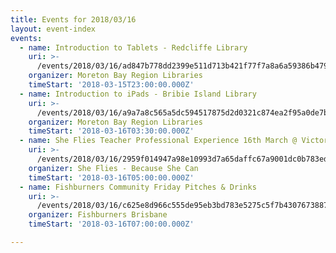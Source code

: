 ```yaml
---
title: Events for 2018/03/16
layout: event-index
events:
  - name: Introduction to Tablets - Redcliffe Library
    uri: >-
      /events/2018/03/16/ad847b778dd2399e511d713b421f77f7a8a6a59386b4796bc10e42c1edecc03e
    organizer: Moreton Bay Region Libraries
    timeStart: '2018-03-15T23:00:00.000Z'
  - name: Introduction to iPads - Bribie Island Library
    uri: >-
      /events/2018/03/16/a9a7a8c565a5dc594517875d2d0321c874ea2f95a0de7b4da512e93614fbcd69
    organizer: Moreton Bay Region Libraries
    timeStart: '2018-03-16T03:30:00.000Z'
  - name: She Flies Teacher Professional Experience 16th March @ Victoria Point SHS
    uri: >-
      /events/2018/03/16/2959f014947a98e10993d7a65daffc67a9001dc0b783ed7f15b0242120a7dc3b
    organizer: She Flies - Because She Can
    timeStart: '2018-03-16T05:00:00.000Z'
  - name: Fishburners Community Friday Pitches & Drinks
    uri: >-
      /events/2018/03/16/c625e8d966c555de95eb3bd783e5275c5f7b430767388717e1b87ecc164619db
    organizer: Fishburners Brisbane
    timeStart: '2018-03-16T07:00:00.000Z'

---
```

